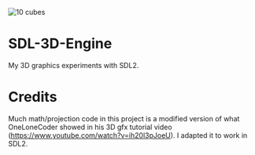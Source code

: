 ![10 cubes](https://github.com/noahc606/SDL-3D-Engine/assets/112023193/a4f80394-cd27-42ef-9c71-1b823ab3af8a)

# SDL-3D-Engine
My 3D graphics experiments with SDL2.

# Credits
Much math/projection code in this project is a modified version of what OneLoneCoder showed in his 3D gfx tutorial video (https://www.youtube.com/watch?v=ih20l3pJoeU).
I adapted it to work in SDL2.
